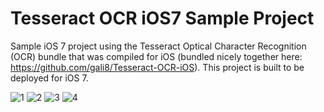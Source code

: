 Tesseract OCR iOS7 Sample Project
=================================

Sample iOS 7 project using the Tesseract Optical Character Recognition (OCR) bundle that was compiled for iOS (bundled nicely together here: https://github.com/gali8/Tesseract-OCR-iOS). This project is built to be deployed for iOS 7.

![1](https://raw.github.com/jpwidmer/TesseractOCR_iOS7-Sample/master/Previews/1.png)
![2](https://raw.github.com/jpwidmer/TesseractOCR_iOS7-Sample/master/Previews/2.png)
![3](https://raw.github.com/jpwidmer/TesseractOCR_iOS7-Sample/master/Previews/3.png)
![4](https://raw.github.com/jpwidmer/TesseractOCR_iOS7-Sample/master/Previews/4.png)

